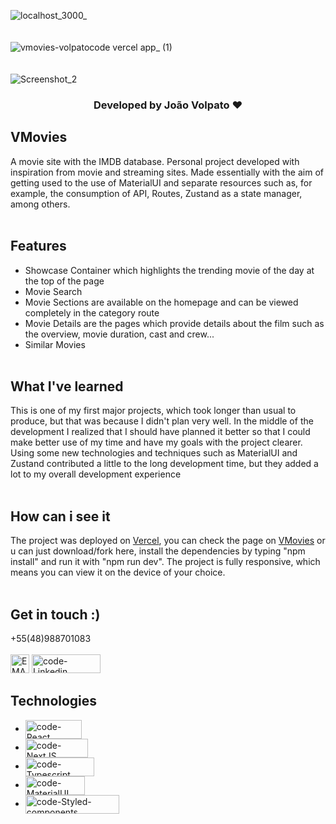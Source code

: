 ![localhost_3000_](https://user-images.githubusercontent.com/102267019/171990883-4dd1916f-c3cd-4322-b264-90013c861ef5.png)
<br><br><br>
![vmovies-volpatocode vercel app_ (1)](https://user-images.githubusercontent.com/102267019/171990993-e3b51fbb-f4bc-4980-beec-bdf819f58b08.png)
<br><br><br>
![Screenshot_2](https://user-images.githubusercontent.com/102267019/171991042-de593793-6a5d-4473-bcff-b2127c4c416d.jpg)






<h3 align="center">Developed by João Volpato ❤</h3>

## VMovies
A movie site with the IMDB database. Personal project developed with inspiration from movie and streaming sites. Made essentially with the aim of getting used to the use of MaterialUI and separate resources such as, for example, the consumption of API, Routes, Zustand as a state manager, among others.
<br/><br/>

## Features
- Showcase Container which highlights the trending movie of the day at the top of the page
- Movie Search
- Movie Sections are available on the homepage and can be viewed completely in the category route
- Movie Details are the pages which provide details about the film such as the overview, movie duration, cast and crew...
- Similar Movies
<br/><br/>

## What I've learned
This is one of my first major projects, which took longer than usual to produce, but that was because I didn't plan very well. In the middle of the development I realized that I should have planned it better so that I could make better use of my time and have my goals with the project clearer. Using some new technologies and techniques such as MaterialUI and Zustand contributed a little to the long development time, but they added a lot to my overall development experience
<br/><br/>
## How can i see it
The project was deployed on [Vercel](https://vercel.com), you can check the page on [VMovies](https://vmovies-volpatocode.vercel.app) or u can just download/fork here, install the dependencies by typing "npm install" and run it with "npm run dev". The project is fully responsive, which means you can view it on the device of your choice.
<br/><br/>

## Get in touch :)
+55(48)988701083
<br><br>
<a href="mailto:volpatocode@gmail.com"><img height="30" alt="EMAIL" src="https://camo.githubusercontent.com/c2084ea08158c801f97554d2e2bcc38da2cd1cd845932eeeb8244adb3309cf3b/68747470733a2f2f696d672e736869656c64732e696f2f62616467652f2d456d61696c2d6331343433383f7374796c653d666f722d7468652d6261646765266c6f676f3d476d61696c266c6f676f436f6c6f723d7768697465266c696e6b3d6d61696c746f3a6f694076696e7061632e696f"></a>
<a href="https://www.linkedin.com/in/joaovolpatocode/"><img alt="code-Linkedin" height="30" width="110" src="https://img.shields.io/badge/LinkedIn-0077B5?style=for-the-badge&logo=linkedin&logoColor=white"></a>

## Technologies
<ul>
<li><img align="center" alt="code-React" height="30" width="90" src="https://img.shields.io/badge/React-20232A?style=for-the-badge&logo=react&logoColor=61DAFB"></li>
<li><img align="center" alt="code-NextJS" height="30" width="100" src="https://camo.githubusercontent.com/42f5986dec98935a91e5ba9ff7dd1e4999472746e5771c74136abfa5b0e006c9/68747470733a2f2f696d672e736869656c64732e696f2f62616467652f6e6578742e6a732532302d2532333030303030302e7376673f267374796c653d666f722d7468652d6261646765266c6f676f3d6e6578742e6a73266c6f676f436f6c6f723d7768697465"></li>
  <li><img align="center" alt="code-Typescript" height="30" width="110" src="https://img.shields.io/badge/TypeScript-007ACC?style=for-the-badge&logo=typescript&logoColor=white"></li>
<li><img align="center" alt="code-MaterialUI" height="30" width="95" src="https://camo.githubusercontent.com/2c2e3cab0541596a12e216df86e68fa554256f25826b55a068993a3edfbcd0e8/68747470733a2f2f696d672e736869656c64732e696f2f62616467652f4d6174657269616c2d2d55492d3030383143423f7374796c653d666f722d7468652d6261646765266c6f676f3d6d6174657269616c2d7569266c6f676f436f6c6f723d7768697465"></li>
<li><img align="center" alt="code-Styled-components" height="30" width="150" src="https://img.shields.io/badge/styled--components-DB7093?style=for-the-badge&logo=styled-components&logoColor=white"></li>
</ul>

